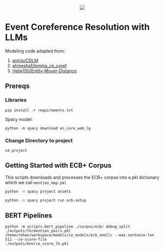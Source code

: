 <div align='center'>
  <a href='LICENSE'>
    <img src='https://img.shields.io/github/license/Ileriayo/markdown-badges?style=for-the-badge'>
  </a>
</div>

# Event Coreference Resolution with LLMs

Modeling code adapted from:
1. [aviclu/CDLM](https://github.com/aviclu/CDLM)
2. [ahmeshaf/lemma_ce_coref](https://github.com/ahmeshaf/lemma_ce_coref)
3. [Helw150/Entity-Mover-Distance](https://github.com/Helw150/Entity-Mover-Distance)

## Prereqs

### Libraries
```shell
pip install -r requirements.txt
```

Spacy model:
```shell
python -m spacy download en_core_web_lg
```

### Change Directory to project
```shell
cd project
```



## Getting Started with ECB+ Corpus

This scripts downloads and processes the ECB+ corpus into a pkl dictionary which we call `mention_map.pkl`
```sh
python -m spacy project assets
```

```sh
python -m spacy project run ecb-setup
```

## BERT Pipelines
```shell
python -m scripts.bert_pipeline ./corpus/ecb/ debug_split ./outputs/lh/mention_pairs.pkl 
/home/rehan/workspace/models/ce_models/ecb_small/ --max-sentence-len 512 --ce-score-file 
./outputs/knn/ce_score_lh.pkl
```